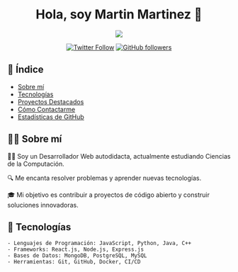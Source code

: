 <h1 align="center">Hola, soy Martin Martinez 👋</h1>

<p align="center">
  <img src="https://readme-typing-svg.herokuapp.com?font=Time+New+Roman&color=cyan&size=25&center=true&vCenter=true&width=600&height=100&lines=Desarrollador+Full+Stack+Autodidacta,;Estudiante+de+Ciencias+de+la+Computación,;Aficionado+de+CTF,;Aprendiz+activo/investigador,;Amante+de+aprender+cosas+nuevas...❤️">
</p>

<p align="center">
  <a href="https://twitter.com/yourhandle"><img alt="Twitter Follow" src="https://img.shields.io/twitter/follow/yourhandle?style=social"></a>
  <a href="https://github.com/yourusername"><img alt="GitHub followers" src="https://img.shields.io/github/followers/yourusername?label=Follow%20on%20GitHub&style=social"></a>
</p>

## 📑 Índice

- [Sobre mí](#-sobre-mí)
- [Tecnologías](#-tecnologías)
- [Proyectos Destacados](#-proyectos-destacados)
- [Cómo Contactarme](#-cómo-contactarme)
- [Estadísticas de GitHub](#-estadísticas-de-github)

## 🙋‍♂️ Sobre mí

👨‍💻 Soy un Desarrollador Web autodidacta, actualmente estudiando Ciencias de la Computación.

🔍 Me encanta resolver problemas y aprender nuevas tecnologías.

🎓 Mi objetivo es contribuir a proyectos de código abierto y construir soluciones innovadoras.

## 🔧 Tecnologías

```plaintext
- Lenguajes de Programación: JavaScript, Python, Java, C++
- Frameworks: React.js, Node.js, Express.js
- Bases de Datos: MongoDB, PostgreSQL, MySQL
- Herramientas: Git, GitHub, Docker, CI/CD
